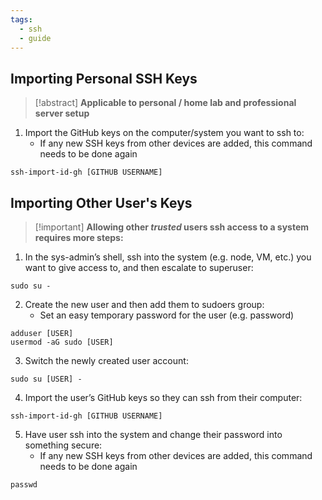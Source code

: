 ```yaml
---
tags:
  - ssh
  - guide
---
```

## Importing Personal SSH Keys

>[!abstract] **Applicable to personal / home lab and professional server setup**

1. Import the GitHub keys on the computer/system you want to ssh to:
    - If any new SSH keys from other devices are added, this command needs to be done again

```
ssh-import-id-gh [GITHUB USERNAME]
```

## Importing Other User's Keys
> [!important] **Allowing other _trusted_ users ssh access to a system requires more steps:**

1. In the sys-admin’s shell, ssh into the system (e.g. node, VM, etc.) you want to give access to, and then escalate to superuser:
```
sudo su -
```

2. Create the new user and then add them to sudoers group:  
    - Set an easy temporary password for the user (e.g. password)
```
adduser [USER]
usermod -aG sudo [USER]
```

3. Switch the newly created user account:
```
sudo su [USER] -
```

4. Import the user’s GitHub keys so they can ssh from their computer:
```
ssh-import-id-gh [GITHUB USERNAME]
```

5. Have user ssh into the system and change their password into something secure:  
    - If any new SSH keys from other devices are added, this command needs to be done again
```
passwd
```